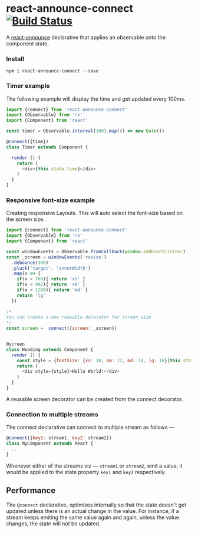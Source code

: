 # react-announce-connect [![Build Status](https://travis-ci.org/tusharmath/react-announce-connect.svg?branch=master)](https://travis-ci.org/tusharmath/react-announce-connect)

A [react-announce](https://github.com/tusharmath/react-announce) declarative that applies an observable onto the component state.

### Install

```
npm i react-announce-connect --save
```

### Timer example

The following example will display the time and get updated every 100ms.

```javascript
import {connect} from 'react-announce-connect'
import {Observable} from 'rx'
import {Component} from 'react'

const timer = Observable.interval(100).map(() => new Date())

@connect({time})
class Timer extends Component {

  render () {
    return (
      <div>{this.state.time}</div>
    )
  }
}

```

### Responsive font-size example
Creating responsive Layouts. This will auto select the font-size based on the screen size.

```javascript
import {connect} from 'react-announce-connect'
import {Observable} from 'rx'
import {Component} from 'react'

const windowEvents = Observable.fromCallback(window.addEventListner)
const _screen = windowEvents('resize')
  .debounce(300)
  .pluck('target', 'innerWidth')
  .map(x => {
    if(x < 768){ return 'xs' }
    if(x < 992){ return 'sm' }
    if(x < 1200){ return 'md' }
    return 'lg'
  })
  
/*
You can create a new reusable decorator for screen size
*/
const screen =  connect({screen: _screen})


@screen
class Heading extends Component {
  render () {
    const style = {fontSize: {xs: 10, sm: 12, md: 14, lg: 18}[this.state.screen]}
    return (
      <div style={style}>Hello World!</div>
    )
  }
}

```
A reusable screen decorator can be created from the connect decorator.

### Connection to multiple streams

The connect declarative can connect to multiple stream as follows —
```javascript
@connect({key1: stream1, key2: stream2})
class MyComponent extends React {
  ...
}
```
Whenever either of the streams viz — `stream1` or `stream2`, emit a value, it would be applied to the state property `key1` and `key2` respectively.

## Performance
The `@connect` declarative, optimizes internally so that the state doesn't get updated unless there is an actual change in the value. For instance, if a stream keeps emiting the same value again and again, unless the value changes, the state will not be updated.

